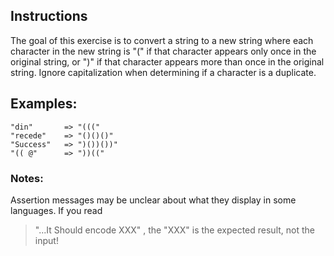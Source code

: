 ## Instructions

The goal of this exercise is to convert a string to a new string where each character in the new string is "(" if that character appears only once in the original string, or ")" if that character appears more than once in the original string. Ignore capitalization when determining if a character is a duplicate.
## Examples:

```{python, eval=FALSE}
"din"       => "((("
"recede"    => "()()()"
"Success"   => ")())())"
"(( @"      => "))(("
```

### Notes:

Assertion messages may be unclear about what they display in some languages. If you read 
> "...It Should encode XXX"
, the 
> "XXX"
is the expected result, not the input!
